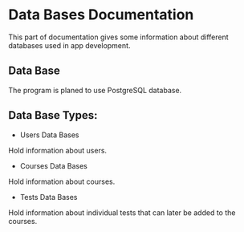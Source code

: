 # Data Bases Documentation

This part of documentation gives some information about different databases used in app development.

## Data Base

The program is planed to use PostgreSQL database.

## Data Base Types:

- Users Data Bases

Hold information about users.

- Courses Data Bases

Hold information about courses.

- Tests Data Bases

Hold information about individual tests that can later be added to the courses.